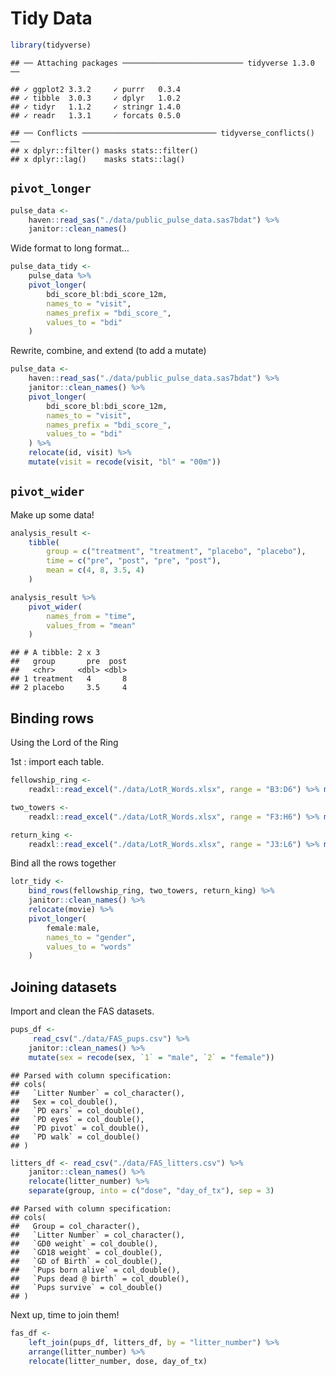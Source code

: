 Tidy Data
================

``` r
library(tidyverse)
```

    ## ── Attaching packages ─────────────────────────── tidyverse 1.3.0 ──

    ## ✓ ggplot2 3.3.2     ✓ purrr   0.3.4
    ## ✓ tibble  3.0.3     ✓ dplyr   1.0.2
    ## ✓ tidyr   1.1.2     ✓ stringr 1.4.0
    ## ✓ readr   1.3.1     ✓ forcats 0.5.0

    ## ── Conflicts ────────────────────────────── tidyverse_conflicts() ──
    ## x dplyr::filter() masks stats::filter()
    ## x dplyr::lag()    masks stats::lag()

## `pivot_longer`

``` r
pulse_data <- 
    haven::read_sas("./data/public_pulse_data.sas7bdat") %>% 
    janitor::clean_names()
```

Wide format to long format…

``` r
pulse_data_tidy <-
    pulse_data %>% 
    pivot_longer(
        bdi_score_bl:bdi_score_12m, 
        names_to = "visit", 
        names_prefix = "bdi_score_", 
        values_to = "bdi"
    )
```

Rewrite, combine, and extend (to add a mutate)

``` r
pulse_data <- 
    haven::read_sas("./data/public_pulse_data.sas7bdat") %>% 
    janitor::clean_names() %>% 
    pivot_longer(
        bdi_score_bl:bdi_score_12m, 
        names_to = "visit", 
        names_prefix = "bdi_score_", 
        values_to = "bdi"
    ) %>% 
    relocate(id, visit) %>% 
    mutate(visit = recode(visit, "bl" = "00m"))
```

## `pivot_wider`

Make up some data\!

``` r
analysis_result <-
    tibble(
        group = c("treatment", "treatment", "placebo", "placebo"),
        time = c("pre", "post", "pre", "post"), 
        mean = c(4, 8, 3.5, 4)
    )

analysis_result %>% 
    pivot_wider(
        names_from = "time", 
        values_from = "mean"
    )
```

    ## # A tibble: 2 x 3
    ##   group       pre  post
    ##   <chr>     <dbl> <dbl>
    ## 1 treatment   4       8
    ## 2 placebo     3.5     4

## Binding rows

Using the Lord of the Ring

1st : import each table.

``` r
fellowship_ring <-
    readxl::read_excel("./data/LotR_Words.xlsx", range = "B3:D6") %>% mutate(movie = "fellowship_ring")

two_towers <-
    readxl::read_excel("./data/LotR_Words.xlsx", range = "F3:H6") %>% mutate(movie = "two_towers")

return_king <-
    readxl::read_excel("./data/LotR_Words.xlsx", range = "J3:L6") %>% mutate(movie = "return_king")
```

Bind all the rows together

``` r
lotr_tidy <-
    bind_rows(fellowship_ring, two_towers, return_king) %>% 
    janitor::clean_names() %>% 
    relocate(movie) %>% 
    pivot_longer(
        female:male, 
        names_to = "gender", 
        values_to = "words"
    )
```

## Joining datasets

Import and clean the FAS datasets.

``` r
pups_df <-
     read_csv("./data/FAS_pups.csv") %>% 
    janitor::clean_names() %>% 
    mutate(sex = recode(sex, `1` = "male", `2` = "female"))
```

    ## Parsed with column specification:
    ## cols(
    ##   `Litter Number` = col_character(),
    ##   Sex = col_double(),
    ##   `PD ears` = col_double(),
    ##   `PD eyes` = col_double(),
    ##   `PD pivot` = col_double(),
    ##   `PD walk` = col_double()
    ## )

``` r
litters_df <- read_csv("./data/FAS_litters.csv") %>% 
    janitor::clean_names() %>% 
    relocate(litter_number) %>% 
    separate(group, into = c("dose", "day_of_tx"), sep = 3)
```

    ## Parsed with column specification:
    ## cols(
    ##   Group = col_character(),
    ##   `Litter Number` = col_character(),
    ##   `GD0 weight` = col_double(),
    ##   `GD18 weight` = col_double(),
    ##   `GD of Birth` = col_double(),
    ##   `Pups born alive` = col_double(),
    ##   `Pups dead @ birth` = col_double(),
    ##   `Pups survive` = col_double()
    ## )

Next up, time to join them\!

``` r
fas_df <-
    left_join(pups_df, litters_df, by = "litter_number") %>% 
    arrange(litter_number) %>% 
    relocate(litter_number, dose, day_of_tx)
```
